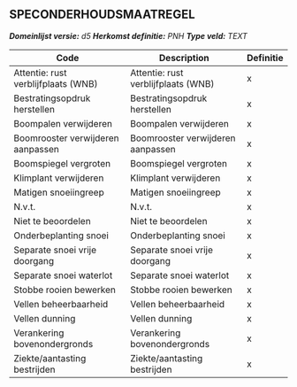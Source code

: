 ﻿## SPECONDERHOUDSMAATREGEL

*__Domeinlijst versie:__ d5*
*__Herkomst definitie:__ PNH*
*__Type veld:__ TEXT*

|__Code__ |__Description__ |__Definitie__	|
|	---	|	---	|   ---	| 
| Attentie: rust verblijfplaats (WNB) | Attentie: rust verblijfplaats (WNB) | x |
| Bestratingsopdruk herstellen | Bestratingsopdruk herstellen | x |
| Boompalen verwijderen | Boompalen verwijderen | x |
| Boomrooster verwijderen aanpassen | Boomrooster verwijderen aanpassen | x |
| Boomspiegel vergroten | Boomspiegel vergroten | x |
| Klimplant verwijderen | Klimplant verwijderen | x |
| Matigen snoeiingreep | Matigen snoeiingreep | x |
| N.v.t. | N.v.t. | x |
| Niet te beoordelen | Niet te beoordelen | x |
| Onderbeplanting snoei | Onderbeplanting snoei | x |
| Separate snoei vrije doorgang | Separate snoei vrije doorgang | x |
| Separate snoei waterlot | Separate snoei waterlot | x |
| Stobbe rooien bewerken | Stobbe rooien bewerken | x |
| Vellen beheerbaarheid | Vellen beheerbaarheid | x |
| Vellen dunning | Vellen dunning | x |
| Verankering bovenondergronds | Verankering bovenondergronds | x |
| Ziekte/aantasting bestrijden | Ziekte/aantasting bestrijden | x |
